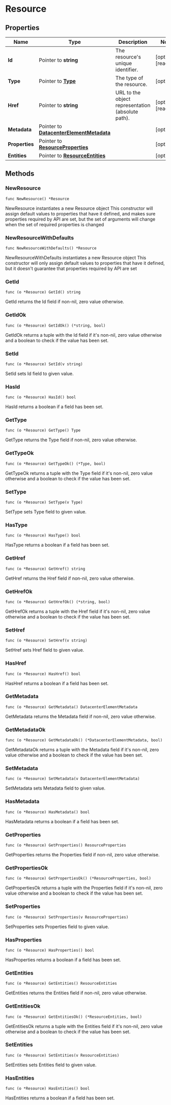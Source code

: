 # Resource

## Properties

|Name | Type | Description | Notes|
|------------ | ------------- | ------------- | -------------|
|**Id** | Pointer to **string** | The resource&#39;s unique identifier. | [optional] [readonly] |
|**Type** | Pointer to [**Type**](Type.md) | The type of the resource. | [optional] |
|**Href** | Pointer to **string** | URL to the object representation (absolute path). | [optional] [readonly] |
|**Metadata** | Pointer to [**DatacenterElementMetadata**](DatacenterElementMetadata.md) |  | [optional] |
|**Properties** | Pointer to [**ResourceProperties**](ResourceProperties.md) |  | [optional] |
|**Entities** | Pointer to [**ResourceEntities**](ResourceEntities.md) |  | [optional] |

## Methods

### NewResource

`func NewResource() *Resource`

NewResource instantiates a new Resource object
This constructor will assign default values to properties that have it defined,
and makes sure properties required by API are set, but the set of arguments
will change when the set of required properties is changed

### NewResourceWithDefaults

`func NewResourceWithDefaults() *Resource`

NewResourceWithDefaults instantiates a new Resource object
This constructor will only assign default values to properties that have it defined,
but it doesn't guarantee that properties required by API are set

### GetId

`func (o *Resource) GetId() string`

GetId returns the Id field if non-nil, zero value otherwise.

### GetIdOk

`func (o *Resource) GetIdOk() (*string, bool)`

GetIdOk returns a tuple with the Id field if it's non-nil, zero value otherwise
and a boolean to check if the value has been set.

### SetId

`func (o *Resource) SetId(v string)`

SetId sets Id field to given value.

### HasId

`func (o *Resource) HasId() bool`

HasId returns a boolean if a field has been set.

### GetType

`func (o *Resource) GetType() Type`

GetType returns the Type field if non-nil, zero value otherwise.

### GetTypeOk

`func (o *Resource) GetTypeOk() (*Type, bool)`

GetTypeOk returns a tuple with the Type field if it's non-nil, zero value otherwise
and a boolean to check if the value has been set.

### SetType

`func (o *Resource) SetType(v Type)`

SetType sets Type field to given value.

### HasType

`func (o *Resource) HasType() bool`

HasType returns a boolean if a field has been set.

### GetHref

`func (o *Resource) GetHref() string`

GetHref returns the Href field if non-nil, zero value otherwise.

### GetHrefOk

`func (o *Resource) GetHrefOk() (*string, bool)`

GetHrefOk returns a tuple with the Href field if it's non-nil, zero value otherwise
and a boolean to check if the value has been set.

### SetHref

`func (o *Resource) SetHref(v string)`

SetHref sets Href field to given value.

### HasHref

`func (o *Resource) HasHref() bool`

HasHref returns a boolean if a field has been set.

### GetMetadata

`func (o *Resource) GetMetadata() DatacenterElementMetadata`

GetMetadata returns the Metadata field if non-nil, zero value otherwise.

### GetMetadataOk

`func (o *Resource) GetMetadataOk() (*DatacenterElementMetadata, bool)`

GetMetadataOk returns a tuple with the Metadata field if it's non-nil, zero value otherwise
and a boolean to check if the value has been set.

### SetMetadata

`func (o *Resource) SetMetadata(v DatacenterElementMetadata)`

SetMetadata sets Metadata field to given value.

### HasMetadata

`func (o *Resource) HasMetadata() bool`

HasMetadata returns a boolean if a field has been set.

### GetProperties

`func (o *Resource) GetProperties() ResourceProperties`

GetProperties returns the Properties field if non-nil, zero value otherwise.

### GetPropertiesOk

`func (o *Resource) GetPropertiesOk() (*ResourceProperties, bool)`

GetPropertiesOk returns a tuple with the Properties field if it's non-nil, zero value otherwise
and a boolean to check if the value has been set.

### SetProperties

`func (o *Resource) SetProperties(v ResourceProperties)`

SetProperties sets Properties field to given value.

### HasProperties

`func (o *Resource) HasProperties() bool`

HasProperties returns a boolean if a field has been set.

### GetEntities

`func (o *Resource) GetEntities() ResourceEntities`

GetEntities returns the Entities field if non-nil, zero value otherwise.

### GetEntitiesOk

`func (o *Resource) GetEntitiesOk() (*ResourceEntities, bool)`

GetEntitiesOk returns a tuple with the Entities field if it's non-nil, zero value otherwise
and a boolean to check if the value has been set.

### SetEntities

`func (o *Resource) SetEntities(v ResourceEntities)`

SetEntities sets Entities field to given value.

### HasEntities

`func (o *Resource) HasEntities() bool`

HasEntities returns a boolean if a field has been set.


